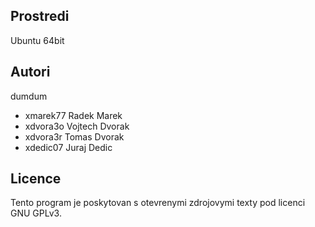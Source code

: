 Prostredi
---------

Ubuntu 64bit


Autori
------

dumdum
- xmarek77 Radek Marek
- xdvora3o Vojtech Dvorak 
- xdvora3r Tomas Dvorak 
- xdedic07 Juraj Dedic 


Licence
-------

Tento program je poskytovan s otevrenymi zdrojovymi texty pod licenci GNU GPLv3.

